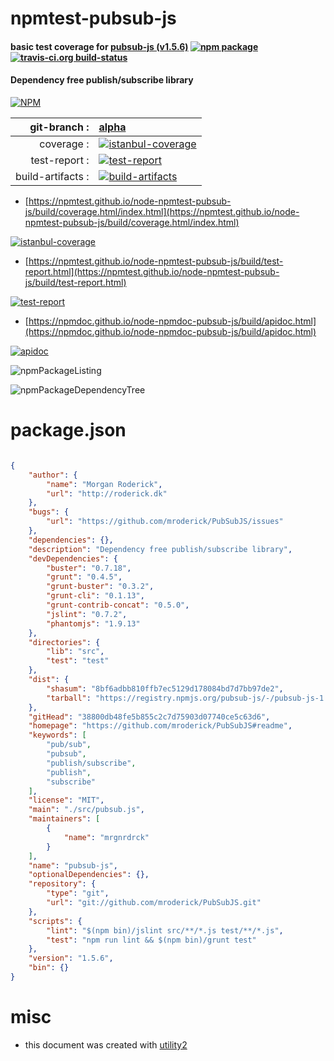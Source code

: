 # npmtest-pubsub-js

#### basic test coverage for  [pubsub-js (v1.5.6)](https://github.com/mroderick/PubSubJS#readme)  [![npm package](https://img.shields.io/npm/v/npmtest-pubsub-js.svg?style=flat-square)](https://www.npmjs.org/package/npmtest-pubsub-js) [![travis-ci.org build-status](https://api.travis-ci.org/npmtest/node-npmtest-pubsub-js.svg)](https://travis-ci.org/npmtest/node-npmtest-pubsub-js)

#### Dependency free publish/subscribe library

[![NPM](https://nodei.co/npm/pubsub-js.png?downloads=true&downloadRank=true&stars=true)](https://www.npmjs.com/package/pubsub-js)

| git-branch : | [alpha](https://github.com/npmtest/node-npmtest-pubsub-js/tree/alpha)|
|--:|:--|
| coverage : | [![istanbul-coverage](https://npmtest.github.io/node-npmtest-pubsub-js/build/coverage.badge.svg)](https://npmtest.github.io/node-npmtest-pubsub-js/build/coverage.html/index.html)|
| test-report : | [![test-report](https://npmtest.github.io/node-npmtest-pubsub-js/build/test-report.badge.svg)](https://npmtest.github.io/node-npmtest-pubsub-js/build/test-report.html)|
| build-artifacts : | [![build-artifacts](https://npmtest.github.io/node-npmtest-pubsub-js/glyphicons_144_folder_open.png)](https://github.com/npmtest/node-npmtest-pubsub-js/tree/gh-pages/build)|

- [https://npmtest.github.io/node-npmtest-pubsub-js/build/coverage.html/index.html](https://npmtest.github.io/node-npmtest-pubsub-js/build/coverage.html/index.html)

[![istanbul-coverage](https://npmtest.github.io/node-npmtest-pubsub-js/build/screenCapture.buildCi.browser.%252Ftmp%252Fbuild%252Fcoverage.lib.html.png)](https://npmtest.github.io/node-npmtest-pubsub-js/build/coverage.html/index.html)

- [https://npmtest.github.io/node-npmtest-pubsub-js/build/test-report.html](https://npmtest.github.io/node-npmtest-pubsub-js/build/test-report.html)

[![test-report](https://npmtest.github.io/node-npmtest-pubsub-js/build/screenCapture.buildCi.browser.%252Ftmp%252Fbuild%252Ftest-report.html.png)](https://npmtest.github.io/node-npmtest-pubsub-js/build/test-report.html)

- [https://npmdoc.github.io/node-npmdoc-pubsub-js/build/apidoc.html](https://npmdoc.github.io/node-npmdoc-pubsub-js/build/apidoc.html)

[![apidoc](https://npmdoc.github.io/node-npmdoc-pubsub-js/build/screenCapture.buildCi.browser.%252Ftmp%252Fbuild%252Fapidoc.html.png)](https://npmdoc.github.io/node-npmdoc-pubsub-js/build/apidoc.html)

![npmPackageListing](https://npmtest.github.io/node-npmtest-pubsub-js/build/screenCapture.npmPackageListing.svg)

![npmPackageDependencyTree](https://npmtest.github.io/node-npmtest-pubsub-js/build/screenCapture.npmPackageDependencyTree.svg)



# package.json

```json

{
    "author": {
        "name": "Morgan Roderick",
        "url": "http://roderick.dk"
    },
    "bugs": {
        "url": "https://github.com/mroderick/PubSubJS/issues"
    },
    "dependencies": {},
    "description": "Dependency free publish/subscribe library",
    "devDependencies": {
        "buster": "0.7.18",
        "grunt": "0.4.5",
        "grunt-buster": "0.3.2",
        "grunt-cli": "0.1.13",
        "grunt-contrib-concat": "0.5.0",
        "jslint": "0.7.2",
        "phantomjs": "1.9.13"
    },
    "directories": {
        "lib": "src",
        "test": "test"
    },
    "dist": {
        "shasum": "8bf6adbb810ffb7ec5129d178084bd7d7bb97de2",
        "tarball": "https://registry.npmjs.org/pubsub-js/-/pubsub-js-1.5.6.tgz"
    },
    "gitHead": "38800db48fe5b855c2c7d75903d07740ce5c63d6",
    "homepage": "https://github.com/mroderick/PubSubJS#readme",
    "keywords": [
        "pub/sub",
        "pubsub",
        "publish/subscribe",
        "publish",
        "subscribe"
    ],
    "license": "MIT",
    "main": "./src/pubsub.js",
    "maintainers": [
        {
            "name": "mrgnrdrck"
        }
    ],
    "name": "pubsub-js",
    "optionalDependencies": {},
    "repository": {
        "type": "git",
        "url": "git://github.com/mroderick/PubSubJS.git"
    },
    "scripts": {
        "lint": "$(npm bin)/jslint src/**/*.js test/**/*.js",
        "test": "npm run lint && $(npm bin)/grunt test"
    },
    "version": "1.5.6",
    "bin": {}
}
```



# misc
- this document was created with [utility2](https://github.com/kaizhu256/node-utility2)
